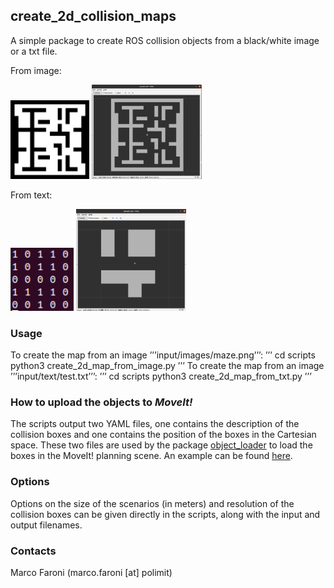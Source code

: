 ## create_2d_collision_maps

A simple package to create ROS collision objects from a black/white image or a txt file.

From image:

<p float="left">
  <img src="/.doc/maze.png" width="25%" />
  <img src="/.doc/rviz_bitmap.png" width="35%" /> 
</p>

From text:
<p float="left">
  <img src="/.doc/maze_10.png" width="20%" />
  <img src="/.doc/maze_txt.png" width="35%" /> 
</p>

### Usage

To create the map from an image ’’’input/images/maze.png’’’:
’’’
cd scripts
python3 create_2d_map_from_image.py
’’’
To create the map from an image ’’’input/text/test.txt’’’:
’’’
cd scripts
python3 create_2d_map_from_txt.py
’’’

### How to upload the objects to _MoveIt!_

The scripts output two YAML files, one contains the description of the collision boxes and one contains the position of the boxes in the Cartesian space.
These two files are used by the package [object_loader](https://github.com/CNR-STIIMA-IRAS/object_loader) to load the boxes in the MoveIt! planning scene.
An example can be found [here](https://github.com/JRL-CARI-CNR-UNIBS/planar_cartesian_robot/tree/master/planar_cartesian_robot_benchmark).

### Options

Options on the size of the scenarios (in meters) and resolution of the collision boxes can be given directly in the scripts, along with the input and output filenames.

### Contacts

Marco Faroni (marco.faroni \[at\] polimit)

